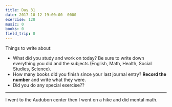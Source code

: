 ```yaml
---
title: Day 31
date: 2017-10-12 19:00:00 -0000
exercise: 120
music: 0
books: 0
field_trip: 0
---
```

Things to write about:

* What did you study and work on today? Be sure to write down everything you did and the subjects (English, Math, Health, Social Studies, Science).
* How many books did you finish since your last journal entry? **Record the number** and write what they were.
* Did you do any special exercise??

***

I went to the Audubon center then I went on a hike and did mental math.
